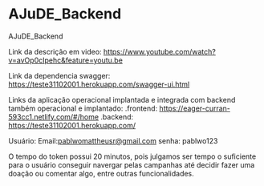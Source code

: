 # AJuDE_Backend
AJuDE_Backend

Link da descrição em video: https://www.youtube.com/watch?v=avOp0cIpehc&feature=youtu.be

Link da dependencia swagger: https://teste31102001.herokuapp.com/swagger-ui.html

Links da aplicação operacional implantada e integrada com backend também operacional e implantado: 
.frontend: https://eager-curran-593cc1.netlify.com/#/home 
.backend: https://teste31102001.herokuapp.com/

Usuário: 
Email:pablwomattheusr@gmail.com
senha: pablwo123

O tempo do token possui 20 minutos, pois julgamos ser tempo o suficiente para o usuário conseguir navergar pelas campanhas até decidir fazer uma doação ou comentar algo, entre outras funcionalidades.

